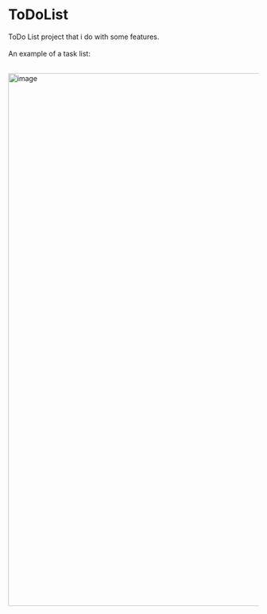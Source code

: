 # ToDoList

ToDo List project that i do with some features.
<br></br>
An example of a task list:
<br></br>

<img width="1072" alt="image" src="https://github.com/chenAmrani/ToDoList/assets/109721571/81213fbb-7a53-4c16-b986-735f565e81af">

